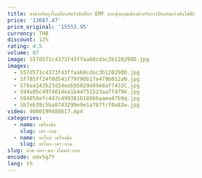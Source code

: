 ```yaml
---
title: ตาข่ายกันยุงโดมป้องกันรังสีบล็อก EMF และมุ้งคลุมเตียงสำหรับการป้องกันแรงดันไฟฟ้า
price: '13687.47'
price_original: '15553.95'
currency: THB
discount: 12%
rating: 4.5
volume: 87
image: S57d571c4373f43ffaa60cdac3b120290D.jpg
images:
  - S57d571c4373f43ffaa60cdac3b120290D.jpg
  - Sf785ff24f0d541f79f90b17e479b012aN.jpg
  - S76ea143b23d34eeb95029d49e8af7432C.jpg
  - S94a95c4974814ea1b44f51523aa7f479k.jpg
  - S94858efc447c499381618866aaea47b9q.jpg
  - Sb7eb39c5ba8743299e9e1a767fcf0a83w.jpg
video: 4000199488617.mp4
categories:
  - name: เครื่องมือ
    slug: เคร-องม
  - name: อะไหล่ เครื่องมือ
    slug: อะไหล-เคร-องม
slug: ตาข-ายก-นย-งโดมป-องก
encode: omx5g7Y
lang: th
---
```

  